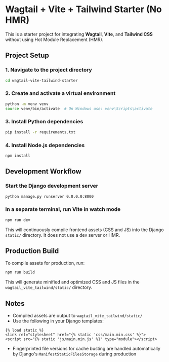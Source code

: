 # Wagtail + Vite + Tailwind Starter (No HMR)

This is a starter project for integrating **Wagtail**, **Vite**, and **Tailwind CSS** without using Hot Module Replacement (HMR).

## Project Setup

### 1. Navigate to the project directory

```bash
cd wagtail-vite-tailwind-starter
```

### 2. Create and activate a virtual environment

```bash
python -m venv venv
source venv/bin/activate  # On Windows use: venv\Scripts\activate
```

### 3. Install Python dependencies

```bash
pip install -r requirements.txt
```

### 4. Install Node.js dependencies

```bash
npm install
```

## Development Workflow

### Start the Django development server

```bash
python manage.py runserver 0.0.0.0:8000
```

### In a separate terminal, run Vite in watch mode

```bash
npm run dev
```

This will continuously compile frontend assets (CSS and JS) into the Django `static/` directory. It does not use a dev server or HMR.

## Production Build

To compile assets for production, run:

```bash
npm run build
```

This will generate minified and optimized CSS and JS files in the `wagtail_vite_tailwind/static/` directory.

## Notes

* Compiled assets are output to `wagtail_vite_tailwind/static/`
* Use the following in your Django templates:

```django
{% load static %}
<link rel="stylesheet" href="{% static 'css/main.min.css' %}">
<script src="{% static 'js/main.min.js' %}" type="module"></script>
```

* Fingerprinted file versions for cache busting are handled automatically by Django's `ManifestStaticFilesStorage` during production
